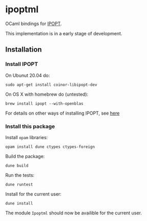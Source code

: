 # ipoptml
OCaml bindings for [IPOPT](https://coin-or.github.io/Ipopt/index.html).

This implementation is in a early stage of development.

## Installation
### Install IPOPT

On Ubunut 20.04 do:
```
sudo apt-get install coinor-libipopt-dev
```

On OS X with homebrew do (untested):
```
brew install ipopt --with-openblas
```

For details on other ways of installing IPOPT, see
[here](https://coin-or.github.io/Ipopt/INSTALL.html)

### Install this package
Install `opam` libraries: 
```
opam install dune ctypes ctypes-foreign
```

Build the package:
```
dune build
```

Run the tests:
```
dune runtest
```

Install for the current user:
```
dune install
```

The module `Ipoptml` should now be availible for the current user.
